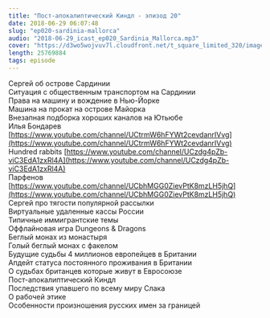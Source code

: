 ```yaml
---
title: "Пост-апокалиптический Киндл - эпизод 20"
date: 2018-06-29 06:07:48
slug: "ep020-sardinia-mallorca"
audio: "2018-06-29_icast_ep020_Sardinia_Mallorca.mp3"
cover: "https://d3wo5wojvuv7l.cloudfront.net/t_square_limited_320/images.spreaker.com/original/d20daaa729fc8cae11f6717f5c961b50.jpg"
length: 25769884
tags: episode
---
```

Сергей об острове Сардинии  
Ситуация с общественным транспортом на Сардинии  
Права на машину и вождение в Нью-Йорке  
Машина на прокат на острове Майорка  
Внезапная подборка хороших каналов на Ютьюбе  
Илья Бондарев [https://www.youtube.com/channel/UCtrmW6hFYWt2cevdanrIVvg](https://www.youtube.com/channel/UCtrmW6hFYWt2cevdanrIVvg)  
Hundred rabbits [https://www.youtube.com/channel/UCzdg4pZb-viC3EdA1zxRl4A](https://www.youtube.com/channel/UCzdg4pZb-viC3EdA1zxRl4A)  
Парфенов [https://www.youtube.com/channel/UCbhMGG0ZievPtK8mzLH5jhQ](https://www.youtube.com/channel/UCbhMGG0ZievPtK8mzLH5jhQ)  
Сергей про тягости популярной рассылки  
Виртуальные удаленные кассы России  
Типичные иммигрантские темы  
Оффлайновая игра Dungeons & Dragons  
Беглый монах из монастыря  
Голый беглый монах с факелом  
Будущие судьбы 4 миллионов европейцев в Британии  
Апдейт статуса постоянного проживания в Британии  
О судьбах британцев которые живут в Евросоюзе  
Пост-апокалиптический Киндл  
Последствия упавшего по всему миру Слака  
О рабочей этике  
Особенности произношения русских имен за границей
